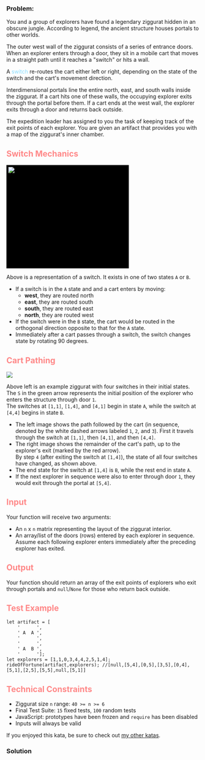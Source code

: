 ### Problem:
<p>You and a group of explorers have found a legendary ziggurat hidden in an obscure jungle. According to legend, the ancient structure houses portals to other worlds.</p>
<p>The outer west wall of the ziggurat consists of a series of entrance doors. When an explorer enters through a door, they sit in a mobile cart that moves in a straight path until it reaches a &quot;switch&quot; or hits a wall.</p>
<p>A <span style="color:#8df">switch</span> re-routes the cart either left or right, depending on the state of the switch and the cart&apos;s movement direction.</p>
<p>Interdimensional portals line the entire north, east, and south walls inside the ziggurat. If a cart hits one of these walls, the occupying explorer exits through the portal before them. If a cart ends at the west wall, the explorer exits through a door and returns back outside.</p>
<p>The expedition leader has assigned to you the task of keeping track of the exit points of each explorer. You are given an artifact that provides you with a map of the ziggurat&apos;s inner chamber.</p>

<h2 style="color:#f88">Switch Mechanics</h2>
<div style="width:310px;height:260px;background:#000;padding:5px"><img src="https://i.imgur.com/RHPCVqC.png"></div>
<p>Above is a representation of a switch. It exists in one of two states <code>A</code> or <code>B</code>.</p>
<ul>
    <li>If a switch is in the <code>A</code> state and and a cart enters by moving:
        <ul>
            <li><b>west</b>, they are routed north</li>
            <li><b>east</b>, they are routed south</li>
            <li><b>south</b>, they are routed east</li>
            <li><b>north</b>, they are routed west</li>
        </ul></li>
    <li>If the switch were in the <code>B</code> state, the cart would be routed in the orthogonal direction opposite to that for the <code>A</code> state.</li>
    <li>Immediately after a cart passes through a switch, the switch changes state by rotating 90 degrees.</li>
</ul>

<h2 style="color:#f88">Cart Pathing</h2>
<img src="https://i.imgur.com/UChfJkG.png">
<p>Above left is an example ziggurat with four switches in their initial states. The <code>S</code> in the green arrow represents the initial position of the explorer who enters the structure through door <code>1</code>.<br>
The switches at <code>[1,1]</code>, <code>[1,4]</code>, and <code>[4,1]</code> begin in state <code>A</code>, while the switch at <code>[4,4]</code> begins in state <code>B</code>.</p>
<ul>
    <li>The left image shows the path followed by the cart (in sequence, denoted by the white dashed arrows labeled <code>1</code>, <code>2</code>, and <code>3</code>). First it travels through the switch at <code>[1,1]</code>, then <code>[4,1]</code>, and then <code>[4,4]</code>.</li>
    <li>The right image shows the remainder of the cart&apos;s path, up to the explorer&apos;s exit (marked by the red arrow).<br>By step <code>4</code> (after exiting the switch at <code>[1,4]</code>), the state of all four switches have changed, as shown above.</li>
    <li>The end state for the switch at <code>[1,4]</code> is <code>B</code>, while the rest end in state <code>A</code>.</li>
    <li>If the next explorer in sequence were also to enter through door <code>1</code>, they would exit through the portal at <code>[5,4]</code>.</li>
</ul>

<h2 style="color:#f88">Input</h2>
<p>Your function will receive two arguments:</p>
<ul>
    <li>An <code>n</code> x <code>n</code> matrix representing the layout of the ziggurat interior.</li>
    <li>An array/list of the doors (rows) entered by each explorer in sequence. Assume each following explorer enters immediately after the preceding explorer has exited.</li>
</ul>

<h2 style="color:#f88">Output</h2>
<p>Your function should return an array of the exit points of explorers who exit through portals and <code>null</code>/<code>None</code> for those who return back outside.</p>

<h2 style="color:#f88">Test Example</h2>

<pre><code class="language-javascript"><span class="hljs-keyword">let</span> artifact = [
    <span class="hljs-string">&apos;      &apos;</span>,
    <span class="hljs-string">&apos; A  A &apos;</span>,
    <span class="hljs-string">&apos;      &apos;</span>,
    <span class="hljs-string">&apos;      &apos;</span>,
    <span class="hljs-string">&apos; A  B &apos;</span>,
    <span class="hljs-string">&apos;      &apos;</span>];
<span class="hljs-keyword">let</span> explorers = [<span class="hljs-number">1</span>,<span class="hljs-number">1</span>,<span class="hljs-number">0</span>,<span class="hljs-number">3</span>,<span class="hljs-number">4</span>,<span class="hljs-number">4</span>,<span class="hljs-number">2</span>,<span class="hljs-number">5</span>,<span class="hljs-number">1</span>,<span class="hljs-number">4</span>];
rideOfFortune(artifact,explorers); <span class="hljs-comment">//[null,[5,4],[0,5],[3,5],[0,4],[5,1],[2,5],[5,5],null,[5,1]]</span></code></pre>
<pre style="display: none;"><code class="language-python">artifact = [
    <span class="hljs-string">&apos;      &apos;</span>,
    <span class="hljs-string">&apos; A  A &apos;</span>,
    <span class="hljs-string">&apos;      &apos;</span>,
    <span class="hljs-string">&apos;      &apos;</span>,
    <span class="hljs-string">&apos; A  B &apos;</span>,
    <span class="hljs-string">&apos;      &apos;</span>]
explorers = [<span class="hljs-number">1</span>,<span class="hljs-number">1</span>,<span class="hljs-number">0</span>,<span class="hljs-number">3</span>,<span class="hljs-number">4</span>,<span class="hljs-number">4</span>,<span class="hljs-number">2</span>,<span class="hljs-number">5</span>,<span class="hljs-number">1</span>,<span class="hljs-number">4</span>]
ride_of_fortune(artifact,explorers) <span class="hljs-comment">#[None,[5,4],[0,5],[3,5],[0,4],[5,1],[2,5],[5,5],None,[5,1]]</span></code></pre>
<pre style="display: none;"><code class="language-go">artifact := []<span class="hljs-keyword">string</span>{
    <span class="hljs-string">&quot;      &quot;</span>,
    <span class="hljs-string">&quot; A  A &quot;</span>,
    <span class="hljs-string">&quot;      &quot;</span>,
    <span class="hljs-string">&quot;      &quot;</span>,
    <span class="hljs-string">&quot; A  B &quot;</span>,
    <span class="hljs-string">&quot;      &quot;</span>,
}
explorers := []<span class="hljs-keyword">int</span>{<span class="hljs-number">1</span>,<span class="hljs-number">1</span>,<span class="hljs-number">0</span>,<span class="hljs-number">3</span>,<span class="hljs-number">4</span>,<span class="hljs-number">4</span>,<span class="hljs-number">2</span>,<span class="hljs-number">5</span>,<span class="hljs-number">1</span>,<span class="hljs-number">4</span>}
RideOfFortune(artifact,explorers) <span class="hljs-comment">// [[-1 -1] [5 4] [0 5] [3 5] [0 4] [5 1] [2 5] [5 5] [-1 -1] [5 1]]</span></code></pre>
<pre style="display: none;"><code class="language-csharp"><span class="hljs-keyword">string</span>[] artifact = {
    <span class="hljs-string">&quot;      &quot;</span>,
    <span class="hljs-string">&quot; A  A &quot;</span>,
    <span class="hljs-string">&quot;      &quot;</span>,
    <span class="hljs-string">&quot;      &quot;</span>,
    <span class="hljs-string">&quot; A  B &quot;</span>,
    <span class="hljs-string">&quot;      &quot;</span>
};
<span class="hljs-keyword">int</span>[] explorers = {<span class="hljs-number">1</span>,<span class="hljs-number">1</span>,<span class="hljs-number">0</span>,<span class="hljs-number">3</span>,<span class="hljs-number">4</span>,<span class="hljs-number">4</span>,<span class="hljs-number">2</span>,<span class="hljs-number">5</span>,<span class="hljs-number">1</span>,<span class="hljs-number">4</span>};
Ziggurat.RideOfFortune(artifact,explorers); <span class="hljs-comment">// {{-1,-1}, {5,4}, {0,5}, {3,5}, {0,}] ,{5,1}, {2,5}, {5,5}, {-1,-1}, {5,1}}</span></code></pre>
<pre style="display: none;"><code class="language-java">String[] artifact = { <span class="hljs-string">&quot; &quot;</span>,
<span class="hljs-string">&quot; A A &quot;</span>,
<span class="hljs-string">&quot; &quot;</span>,
<span class="hljs-string">&quot; &quot;</span>,
<span class="hljs-string">&quot; A B &quot;</span>,
<span class="hljs-string">&quot; &quot;</span>};
<span class="hljs-keyword">int</span>[] explorers = {<span class="hljs-number">1</span>,<span class="hljs-number">1</span>,<span class="hljs-number">0</span>,<span class="hljs-number">3</span>,<span class="hljs-number">4</span>,<span class="hljs-number">4</span>,<span class="hljs-number">2</span>,<span class="hljs-number">5</span>,<span class="hljs-number">1</span>,<span class="hljs-number">4</span>};
List&lt;Point&gt; sol = Ziggurat.ride_of_fortune(artifact,explorers) <span class="hljs-comment">// [null,(5,4),(0,5),(3,5),(0,4),(5,1),(2,5),(5,5),null,(5,1)]</span></code></pre>
<h2 style="color:#f88">Technical Constraints</h2>

<ul>
<li>Ziggurat size <code>n</code> range: <code>40 &gt;= n &gt;= 6</code></li>
<li>Final Test Suite: <code>15</code> fixed tests, <code>100</code> random tests</li>
<li>JavaScript: prototypes have been frozen and <code>require</code> has been disabled</li>
<li>Inputs will always be valid</li>
</ul>
<p>If you enjoyed this kata, be sure to check out <a href="https://www.codewars.com/users/docgunthrop/authored" target="_blank">my other katas</a>.</p>

### Solution